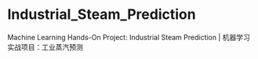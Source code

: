 # Industrial_Steam_Prediction
Machine Learning Hands-On Project: Industrial Steam Prediction | 机器学习实战项目：工业蒸汽预测
